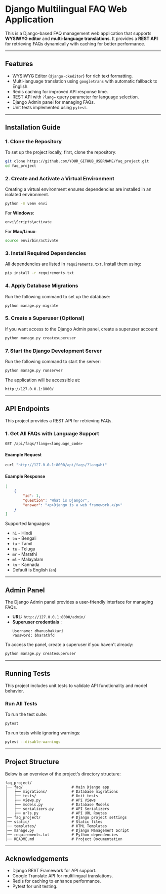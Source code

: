 # Django Multilingual FAQ Web Application

This is a Django-based FAQ management web application that supports **WYSIWYG editor** and **multi-language translations**. It provides a **REST API** for retrieving FAQs dynamically with caching for better performance.

---

## Features
- WYSIWYG Editor (`django-ckeditor`) for rich text formatting.
- Multi-language translation using `googletrans` with automatic fallback to English.
- Redis caching for improved API response time.
- REST API with `?lang=` query parameter for language selection.
- Django Admin panel for managing FAQs.
- Unit tests implemented using `pytest`.

---

## Installation Guide

### 1. Clone the Repository
To set up the project locally, first, clone the repository:

```bash
git clone https://github.com/YOUR_GITHUB_USERNAME/faq_project.git
cd faq_project
```

### 2. Create and Activate a Virtual Environment
Creating a virtual environment ensures dependencies are installed in an isolated environment.

```bash
python -m venv envi
```

For **Windows**:
```bash
envi\Scripts\activate
```

For **Mac/Linux**:
```bash
source envi/bin/activate
```

### 3. Install Required Dependencies
All dependencies are listed in `requirements.txt`. Install them using:

```bash
pip install -r requirements.txt
```


### 4. Apply Database Migrations
Run the following command to set up the database:

```bash
python manage.py migrate
```

### 5. Create a Superuser (Optional)
If you want access to the Django Admin panel, create a superuser account:

```bash
python manage.py createsuperuser
```


### 7. Start the Django Development Server
Run the following command to start the server:

```bash
python manage.py runserver
```

The application will be accessible at:

```
http://127.0.0.1:8000/
```

---

## API Endpoints

This project provides a REST API for retrieving FAQs.

### 1. Get All FAQs with Language Support
```
GET /api/faqs/?lang=<language_code>
```

#### Example Request
```bash
curl "http://127.0.0.1:8000/api/faqs/?lang=hi"
```

#### Example Response
```json
[
    {
        "id": 1,
        "question": "What is Django?",
        "answer": "<p>Django is a web framework.</p>"
    }
]
```

Supported languages:
- `hi` - Hindi
- `bn` - Bengali
- `ta` - Tamil
- `te` - Telugu
- `mr` - Marathi
- `ml` - Malayalam
- `kn` - Kannada
- Default is English (`en`)

---

## Admin Panel

The Django Admin panel provides a user-friendly interface for managing FAQs.

- **URL:** `http://127.0.0.1:8000/admin/`
- **Superuser credentials** :
  ```
  Username: dhanushakkari
  Password: bharathfd
  ```

To access the panel, create a superuser if you haven't already:

```bash
python manage.py createsuperuser
```

---

## Running Tests

This project includes unit tests to validate API functionality and model behavior.

### Run All Tests
To run the test suite:

```bash
pytest
```

To run tests while ignoring warnings:

```bash
pytest --disable-warnings
```

---

## Project Structure

Below is an overview of the project's directory structure:

```
faq_project/
│── faq/                      # Main Django app
│   ├── migrations/           # Database migrations
│   ├── tests/                # Unit tests
│   ├── views.py              # API Views
│   ├── models.py             # Database Models
│   ├── serializers.py        # API Serializers
│   ├── urls.py               # API URL Routes
│── faq_project/              # Django project settings
│── static/                   # Static files
│── templates/                # HTML Templates
│── manage.py                 # Django Management Script
│── requirements.txt          # Python dependencies
│── README.md                 # Project Documentation
```

---



## Acknowledgements

- Django REST Framework for API support.
- Google Translate API for multilingual translations.
- Redis for caching to enhance performance.
- Pytest for unit testing.

